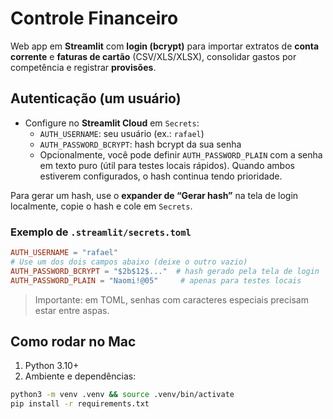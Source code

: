 # Controle Financeiro

Web app em **Streamlit** com **login (bcrypt)** para importar extratos de **conta corrente** e **faturas de cartão** (CSV/XLS/XLSX), consolidar gastos por competência e registrar **provisões**.

## Autenticação (um usuário)

- Configure no **Streamlit Cloud** em `Secrets`:
  - `AUTH_USERNAME`: seu usuário (ex.: `rafael`)
  - `AUTH_PASSWORD_BCRYPT`: hash bcrypt da sua senha
  - Opcionalmente, você pode definir `AUTH_PASSWORD_PLAIN` com a senha em texto puro
    (útil para testes locais rápidos). Quando ambos estiverem configurados, o hash
    continua tendo prioridade.

Para gerar um hash, use o **expander de “Gerar hash”** na tela de login localmente, copie o hash e cole em `Secrets`.

### Exemplo de `.streamlit/secrets.toml`

```toml
AUTH_USERNAME = "rafael"
# Use um dos dois campos abaixo (deixe o outro vazio)
AUTH_PASSWORD_BCRYPT = "$2b$12$..."  # hash gerado pela tela de login
AUTH_PASSWORD_PLAIN = "Naomi!@05"     # apenas para testes locais
```

> Importante: em TOML, senhas com caracteres especiais precisam estar entre aspas.

## Como rodar no Mac

1. Python 3.10+
2. Ambiente e dependências:
```bash
python3 -m venv .venv && source .venv/bin/activate
pip install -r requirements.txt
